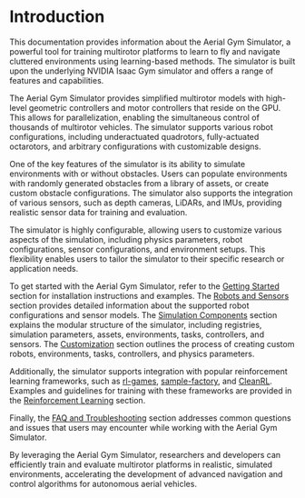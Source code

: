 # Introduction

This documentation provides information about the Aerial Gym Simulator, a powerful tool for training multirotor platforms to learn to fly and navigate cluttered environments using learning-based methods. The simulator is built upon the underlying NVIDIA Isaac Gym simulator and offers a range of features and capabilities.

The Aerial Gym Simulator provides simplified multirotor models with high-level geometric controllers and motor controllers that reside on the GPU. This allows for parallelization, enabling the simultaneous control of thousands of multirotor vehicles. The simulator supports various robot configurations, including underactuated quadrotors, fully-actuated octarotors, and arbitrary configurations with customizable designs.

One of the key features of the simulator is its ability to simulate environments with or without obstacles. Users can populate environments with randomly generated obstacles from a library of assets, or create custom obstacle configurations. The simulator also supports the integration of various sensors, such as depth cameras, LiDARs, and IMUs, providing realistic sensor data for training and evaluation.

The simulator is highly configurable, allowing users to customize various aspects of the simulation, including physics parameters, robot configurations, sensor configurations, and environment setups. This flexibility enables users to tailor the simulator to their specific research or application needs.

To get started with the Aerial Gym Simulator, refer to the [Getting Started](./2_getting_started.md) section for installation instructions and examples. The [Robots and Sensors](./3_robots_and_controllers.md) section provides detailed information about the supported robot configurations and sensor models. The [Simulation Components](./4_simulation_components.md) section explains the modular structure of the simulator, including registries, simulation parameters, assets, environments, tasks, controllers, and sensors. The [Customization](./5_customization.md) section outlines the process of creating custom robots, environments, tasks, controllers, and physics parameters.

Additionally, the simulator supports integration with popular reinforcement learning frameworks, such as [rl-games](./6_rl_training.md#rl-games), [sample-factory](./6_rl_training.md#sample-factory), and [CleanRL](./6_rl_training.md#cleanrl). Examples and guidelines for training with these frameworks are provided in the [Reinforcement Learning](./6_rl_training.md) section.

Finally, the [FAQ and Troubleshooting](./7_FAQ_and_troubleshooting.md) section addresses common questions and issues that users may encounter while working with the Aerial Gym Simulator.

By leveraging the Aerial Gym Simulator, researchers and developers can efficiently train and evaluate multirotor platforms in realistic, simulated environments, accelerating the development of advanced navigation and control algorithms for autonomous aerial vehicles.